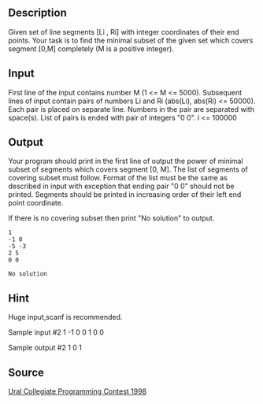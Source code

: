 <h2>Description</h2><p>Given set of line segments [Li , Ri] with integer coordinates of their end points. Your task is to find the minimal subset of the given set which covers segment [0,M] completely (M is a positive integer). </p><h2>Input</h2><p>First line of the input contains number M (1 &lt;= M &lt;= 5000). Subsequent lines of input contain pairs of numbers Li and Ri (abs(Li), abs(Ri) &lt;= 50000). Each pair is placed on separate line. Numbers in the pair are separated with space(s). List of pairs is ended with pair of integers "0 0". i &lt;= 100000</p><h2>Output</h2><p>Your program should print in the first line of output the power of minimal subset of segments which covers segment [0, M]. The list of segments of covering subset must follow. Format of the list must be the same as described in input with exception that ending pair "0 0" should not be printed. Segments should be printed in increasing order of their left end point coordinate. 
</p>
If there is no covering subset then print "No solution" to output. <pre><code class="language-input1">1
-1 0
-5 -3
2 5
0 0
</code></pre><pre><code class="language-output1">No solution
</code></pre><h2>Hint</h2><p>Huge input,scanf is recommended.
</p>Sample input #2
1
-1 0
0 1
0 0

Sample output #2
1
0 1<h2>Source</h2><a href="searchproblem?field=source&amp;key=Ural+Collegiate+Programming+Contest+1998">Ural Collegiate Programming Contest 1998</a>